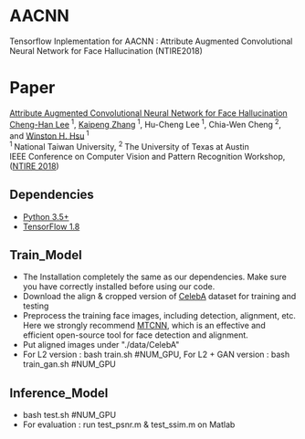 # AACNN
Tensorflow Inplementation for AACNN : Attribute Augmented Convolutional Neural Network for Face Hallucination (NTIRE2018)
# Paper
[Attribute Augmented Convolutional Neural Network for Face Hallucination](http://openaccess.thecvf.com/content_cvpr_2018_workshops/papers/w13/Lee_Attribute_Augmented_Convolutional_CVPR_2018_paper.pdf) <br/>
[Cheng-Han Lee](https://github.com/steven413d)<sup> 1</sup>, [Kaipeng Zhang](http://kpzhang93.github.io/)<sup> 1</sup>, Hu-Cheng Lee<sup> 1</sup>, Chia-Wen Cheng<sup> 2</sup>, and [Winston H. Hsu](https://winstonhsu.info/)<sup> 1</sup>    <br/>
<sup>1 </sup>National Taiwan University, <sup>2 </sup>The University of Texas at Austin <br/>
IEEE Conference on Computer Vision and Pattern Recognition Workshop, ([NTIRE 2018](http://www.vision.ee.ethz.ch/ntire18/))
<br/>
## Dependencies
* [Python 3.5+](https://www.continuum.io/downloads)
* [TensorFlow 1.8](https://www.tensorflow.org/)

## Train_Model
* The Installation completely the same as our dependencies. Make sure you have correctly installed before using our code.
* Download the align & cropped version of [CelebA](http://mmlab.ie.cuhk.edu.hk/projects/CelebA.html) dataset for training and testing
* Preprocess the training face images, including detection, alignment, etc. Here we strongly recommend [MTCNN](https://github.com/kpzhang93/MTCNN_face_detection_alignment), which is an effective and efficient open-source tool for face detection and alignment.
* Put aligned images under "./data/CelebA"
* For L2 version : bash train.sh #NUM_GPU, For L2 + GAN version :  bash train_gan.sh #NUM_GPU

## Inference_Model
* bash test.sh #NUM_GPU
* For evaluation : run test_psnr.m & test_ssim.m on Matlab
